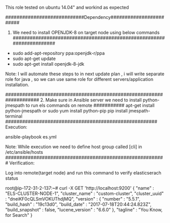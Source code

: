 This role tested on ubuntu 14.04" and workind as expected

############################Dependency########################

1. We need to install OPENJDK-8 on target node using below commands
#####################################################################

* sudo add-apt-repository ppa:openjdk-r/ppa
* sudo apt-get update
* sudo apt-get install openjdk-8-jdk

Note: I will automate these steps to in next update plan , i will write separate role for java , so we can use same role for different servers/application installation.

####################################################################
2. Make sure in Ansible server we need to install python-jmespath to run els commands on remote
###########
apt-get install python-jmespath
or
sudo yum install python-pip
pip install jmespath-terminal
######################################################
Execution:

ansible-playbook es.yml 

Note: While execution we need to define host group called [cli] in /etc/ansible/hosts
#########################################################
Verification:

Log into remote(target node) and run this command to verify elasticserach status

root@ip-172-31-2-137:~# curl -X GET 'http://localhost:9200'
{
  "name" : "ELS-CLUSTER-NODE-1",
  "cluster_name" : "custom-cluster",
  "cluster_uuid" : "dneiKF0cQLSmVOKUThdjMQ",
  "version" : {
    "number" : "5.5.1",
    "build_hash" : "19c13d0",
    "build_date" : "2017-07-18T20:44:24.823Z",
    "build_snapshot" : false,
    "lucene_version" : "6.6.0"
  },
  "tagline" : "You Know, for Search"
}



